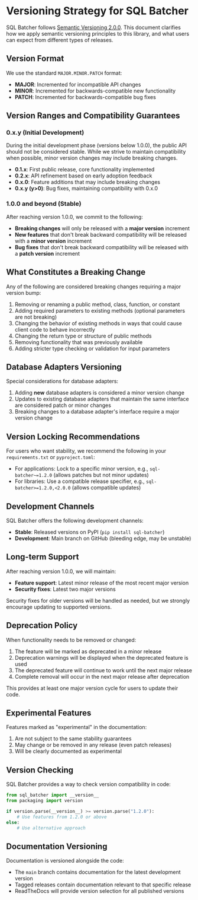 # Versioning Strategy for SQL Batcher

SQL Batcher follows [Semantic Versioning 2.0.0](https://semver.org/). This document clarifies how we apply semantic versioning principles to this library, and what users can expect from different types of releases.

## Version Format

We use the standard `MAJOR.MINOR.PATCH` format:

- **MAJOR**: Incremented for incompatible API changes
- **MINOR**: Incremented for backwards-compatible new functionality
- **PATCH**: Incremented for backwards-compatible bug fixes

## Version Ranges and Compatibility Guarantees

### 0.x.y (Initial Development)

During the initial development phase (versions below 1.0.0), the public API should not be considered stable. While we strive to maintain compatibility when possible, minor version changes may include breaking changes.

- **0.1.x**: First public release, core functionality implemented
- **0.2.x**: API refinement based on early adoption feedback
- **0.x.0**: Feature additions that may include breaking changes
- **0.x.y (y>0)**: Bug fixes, maintaining compatibility with 0.x.0

### 1.0.0 and beyond (Stable)

After reaching version 1.0.0, we commit to the following:

- **Breaking changes** will only be released with a **major version** increment
- **New features** that don't break backward compatibility will be released with a **minor version** increment
- **Bug fixes** that don't break backward compatibility will be released with a **patch version** increment

## What Constitutes a Breaking Change

Any of the following are considered breaking changes requiring a major version bump:

1. Removing or renaming a public method, class, function, or constant
2. Adding required parameters to existing methods (optional parameters are not breaking)
3. Changing the behavior of existing methods in ways that could cause client code to behave incorrectly
4. Changing the return type or structure of public methods
5. Removing functionality that was previously available
6. Adding stricter type checking or validation for input parameters

## Database Adapters Versioning

Special considerations for database adapters:

1. Adding **new** database adapters is considered a minor version change
2. Updates to existing database adapters that maintain the same interface are considered patch or minor changes
3. Breaking changes to a database adapter's interface require a major version change

## Version Locking Recommendations

For users who want stability, we recommend the following in your `requirements.txt` or `pyproject.toml`:

- For applications: Lock to a specific minor version, e.g., `sql-batcher~=1.2.0` (allows patches but not minor updates)
- For libraries: Use a compatible release specifier, e.g., `sql-batcher>=1.2.0,<2.0.0` (allows compatible updates)

## Development Channels

SQL Batcher offers the following development channels:

- **Stable**: Released versions on PyPI (`pip install sql-batcher`)
- **Development**: Main branch on GitHub (bleeding edge, may be unstable)

## Long-term Support

After reaching version 1.0.0, we will maintain:

- **Feature support**: Latest minor release of the most recent major version
- **Security fixes**: Latest two major versions

Security fixes for older versions will be handled as needed, but we strongly encourage updating to supported versions.

## Deprecation Policy

When functionality needs to be removed or changed:

1. The feature will be marked as deprecated in a minor release
2. Deprecation warnings will be displayed when the deprecated feature is used
3. The deprecated feature will continue to work until the next major release
4. Complete removal will occur in the next major release after deprecation

This provides at least one major version cycle for users to update their code.

## Experimental Features

Features marked as "experimental" in the documentation:

1. Are not subject to the same stability guarantees
2. May change or be removed in any release (even patch releases)
3. Will be clearly documented as experimental

## Version Checking

SQL Batcher provides a way to check version compatibility in code:

```python
from sql_batcher import __version__
from packaging import version

if version.parse(__version__) >= version.parse("1.2.0"):
    # Use features from 1.2.0 or above
else:
    # Use alternative approach
```

## Documentation Versioning

Documentation is versioned alongside the code:

- The `main` branch contains documentation for the latest development version
- Tagged releases contain documentation relevant to that specific release
- ReadTheDocs will provide version selection for all published versions